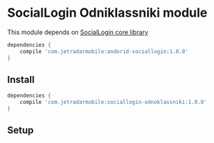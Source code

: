 # SocialLogin Odniklassniki module

This module depends on [SocialLogin core library][sociallogin-core]

```Groovy
dependencies {
    compile 'com.jetradarmobile:andorid-sociallogin:1.0.0'
}
```

## Install

```Groovy
dependencies {
    compile 'com.jetradarmobile:sociallogin-odnoklassniki:1.0.0'
}
```

## Setup


[sociallogin-core]: https://github.com/KosyanMedia/android-sociallogin